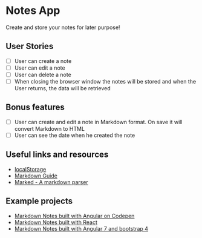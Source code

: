 # Notes App

Create and store your notes for later purpose!

## User Stories

- [ ] User can create a note
- [ ] User can edit a note
- [ ] User can delete a note
- [ ] When closing the browser window the notes will be stored and when the User returns, the data will be retrieved

## Bonus features

- [ ] User can create and edit a note in Markdown format. On save it will convert Markdown to HTML
- [ ] User can see the date when he created the note

## Useful links and resources

- [localStorage](https://developer.mozilla.org/en-US/docs/Web/API/Window/localStorage)
- [Markdown Guide](https://www.markdownguide.org/basic-syntax/)
- [Marked - A markdown parser](https://github.com/markedjs/marked)

## Example projects

- [Markdown Notes built with Angular on Codepen](https://codepen.io/nickmoreton/full/gbyygq)
- [Markdown Notes built with React](https://github.com/email2vimalraj/notes-app)
- [Markdown Notes built with Angular 7 and bootstrap 4](https://github.com/omdnaik/angular-ui)
